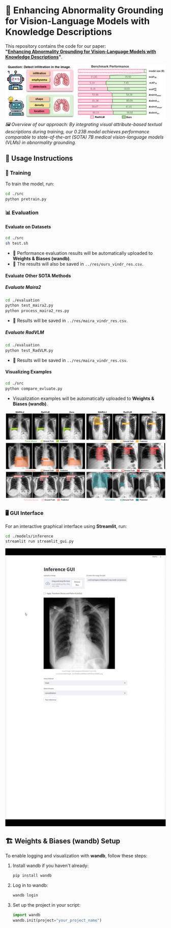 # 🚀 Enhancing Abnormality Grounding for Vision-Language Models with Knowledge Descriptions  

This repository contains the code for our paper:  
**"[Enhancing Abnormality Grounding for Vision-Language Models with Knowledge Descriptions](https://arxiv.org)"**.  



![](static/images/teaser.png)  
*🖼️ Overview of our approach: By integrating visual attribute-based textual descriptions during training, our 0.23B model achieves performance comparable to state-of-the-art (SOTA) 7B medical vision-language models (VLMs) in abnormality grounding.*  

## 📌 Usage Instructions  

### 🎯 Training  
To train the model, run:  
```bash
cd ./src
python pretrain.py
```

### 📊 Evaluation  

#### Evaluate on Datasets  
```bash
cd ./src
sh test.sh
```  
- 📡 Performance evaluation results will be automatically uploaded to **Weights & Biases (wandb)**.  
- 📄 The results will also be saved in `../res/ours_vindr_res.csv`.  

#### Evaluate Other SOTA Methods  

##### Evaluate Maira2  
```bash
cd ./evaluation
python test_maira2.py
python process_maira2_res.py
```  
- 📝 Results will be saved in `../res/maira_vindr_res.csv`.  

##### Evaluate RadVLM  
```bash
cd ./evaluation
python test_RadVLM.py
```  
- 📝 Results will be saved in `../res/maira_vindr_res.csv`.  

#### Visualizing Examples  
```bash
cd ./src
python compare_evluate.py
```  
- Visualization examples will be automatically uploaded to **Weights & Biases (wandb)**.  

![](static/images/examples.png)  

### 🖥️ GUI Interface  
For an interactive graphical interface using **Streamlit**, run:  
```bash
cd ./models/inference
streamlit run streamlit_gui.py
```  

![](static/images/gui.gif)  


## 🏗️ Weights & Biases (wandb) Setup
To enable logging and visualization with **wandb**, follow these steps:
1. Install wandb if you haven't already:
   ```bash
   pip install wandb
   ```
2. Log in to wandb:
   ```bash
   wandb login
   ```
3. Set up the project in your script:
   ```python
   import wandb
   wandb.init(project="your_project_name")
   ```
